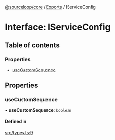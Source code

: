 [@sourceloop/core](../README.md) / [Exports](../modules.md) / IServiceConfig

# Interface: IServiceConfig

## Table of contents

### Properties

- [useCustomSequence](IServiceConfig.md#usecustomsequence)

## Properties

### useCustomSequence

• **useCustomSequence**: `boolean`

#### Defined in

[src/types.ts:9](https://github.com/sourcefuse/loopback4-microservice-catalog/blob/b93c60ac7/packages/core/src/types.ts#L9)
